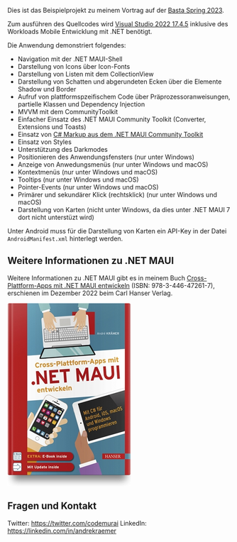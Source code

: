 ﻿Dies ist das Beispielprojekt zu meinem Vortrag auf der [Basta Spring 2023](https://basta.net/user-interface/durchstarten-mit-net-maui/).

Zum ausführen des Quellcodes wird [Visual Studio 2022 17.4.5](https://visualstudio.microsoft.com/de/vs/) 
inklusive des Workloads Mobile Entwicklung mit .NET benötigt.

Die Anwendung demonstriert folgendes:

- Navigation mit der .NET MAUI-Shell
- Darstellung von Icons über Icon-Fonts
- Darstellung von Listen mit dem CollectionView
- Darstellung von Schatten und abgerundeten Ecken über die Elemente Shadow und Border
- Aufruf von plattformspzeifischem Code über Präprozessoranweisungen, partielle Klassen und Dependency Injection
- MVVM mit dem CommunityToolkit
- Einfacher Einsatz des .NET MAUI Community Toolkit (Converter, Extensions und Toasts)
- Einsatz von [C# Markup aus dem .NET MAUI Community Toolkit](https://learn.microsoft.com/en-us/dotnet/communitytoolkit/maui/markup/markup)
- Einsatz von Styles
- Unterstützung des Darkmodes
- Positionieren des Anwendungsfensters (nur unter Windows)
- Anzeige von Anwedungsmenüs (nur unter Windows und macOS)
- Kontextmenüs (nur unter Windows und macOS)
- Tooltips (nur unter Windows und macOS)
- Pointer-Events (nur unter Windows und macOS)
- Primärer und sekundärer Klick (rechtsklick) (nur unter Windows und macOS)
- Darstellung von Karten (nicht unter Windows, da dies unter .NET MAUI 7 dort nicht unterstüzt wird)

Unter Android muss für die Darstellung von Karten ein API-Key in der Datei `AndroidManifest.xml` hinterlegt werden.

## Weitere Informationen zu .NET MAUI
Weitere Informationen zu .NET MAUI gibt es in meinem Buch [Cross-Plattform-Apps mit .NET MAUI entwickeln](https://www.andrekraemer.de/maui-buch)
(ISBN: 978-3-446-47261-7), erschienen im Dezember 2022 beim Carl Hanser Verlag.

![Buchcover: Cross-Plattform-Apps mit .NET MAUI entwickeln](https://github.com/AndreKraemer/maui-buch-2022/raw/main/images/maui-buch.jpg)

## Fragen und Kontakt

Twitter: https://twitter.com/codemurai
LinkedIn: https://linkedin.com/in/andrekraemer